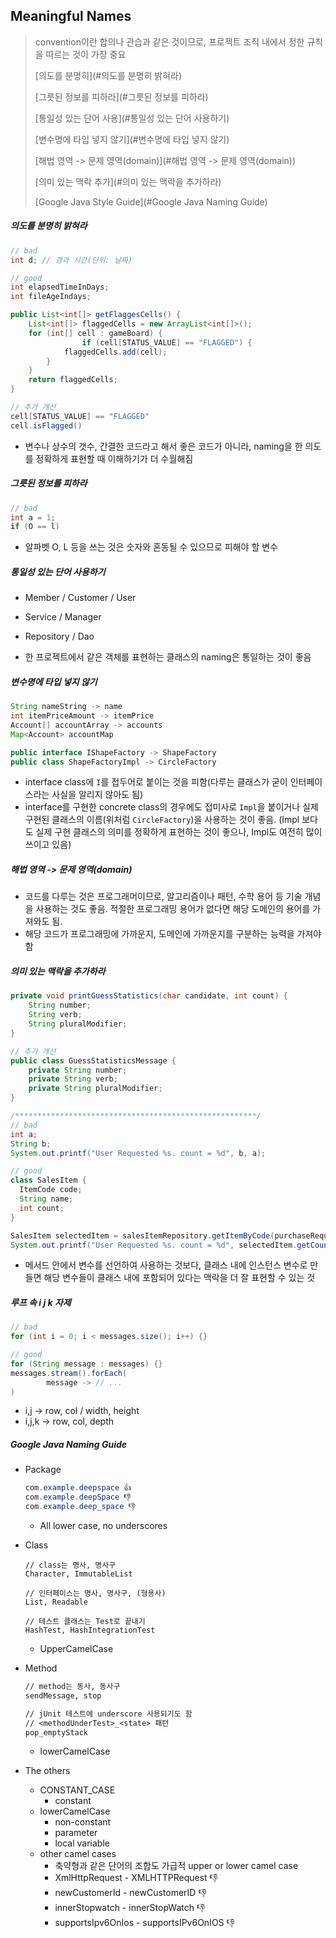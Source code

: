 ## Meaningful Names

> convention이란 합의나 관습과 같은 것이므로, 프로젝트 조직 내에서 정한 규칙을 따르는 것이 가장 중요
>
> [의도를 분명히](#의도를 분명히 밝혀라)
>
> [그릇된 정보를 피하라](#그릇된 정보를 피하라)
>
> [통일성 있는 단어 사용](#통일성 있는 단어 사용하기)
>
> [변수명에 타입 넣지 않기](#변수명에 타입 넣지 않기)
>
> [해법 영역 -> 문제 영역(domain)](#해법 영역 -> 문제 영역(domain))
>
> [의미 있는 맥락 추가](#의미 있는 맥락을 추가하라)
>
> [Google Java Style Guide](#Google Java Naming Guide)



##### 의도를 분명히 밝혀라

```java
// bad
int d; // 경과 시간(단위: 날짜)

// good
int elapsedTimeInDays;
int fileAgeIndays;

public List<int[]> getFlaggesCells() {
  	List<int[]> flaggedCells = new ArrayList<int[]>();
    for (int[] cell : gameBoard) {
				if (cell[STATUS_VALUE] == "FLAGGED") {
          	flaggedCells.add(cell);
        }
    }
  	return flaggedCells;
}

// 추가 개선
cell[STATUS_VALUE] == "FLAGGED"
cell.isFlagged()
```

- 변수나 상수의 갯수, 간결한 코드라고 해서 좋은 코드가 아니라, naming을 한 의도를 정확하게 표현할 때 이해하기가 더 수월해짐



##### 그릇된 정보를 피하라

```java
// bad
int a = 1;
if (O == l)
```

- 알파벳 O, L 등을 쓰는 것은 숫자와 혼동될 수 있으므로 피해야 할 변수



##### 통일성 있는 단어 사용하기

- Member / Customer / User
- Service / Manager
- Repository / Dao

- 한 프로젝트에서 같은 객체를 표현하는 클래스의 naming은 통일하는 것이 좋음



##### 변수명에 타입 넣지 않기

```java
String nameString -> name
int itemPriceAmount -> itemPrice
Account[] accountArray -> accounts
Map<Account> accountMap

public interface IShapeFactory -> ShapeFactory
public class ShapeFactoryImpl -> CircleFactory
```

- interface class에 `I`를 접두어로 붙이는 것을 피함(다루는 클래스가 굳이 인터페이스라는 사실을 알리지 않아도 됨)
- interface를 구현한 concrete class의 경우에도 접미사로 `Impl`을 붙이거나 실제 구현된 클래스의 이름(위처럼 `CircleFactory`)을 사용하는 것이 좋음. (Impl 보다도 실제 구현 클래스의 의미를 정확하게 표현하는 것이 좋으나, Impl도 여전히 많이 쓰이고 있음)



##### 해법 영역 -> 문제 영역(domain)

- 코드를 다루는 것은 프로그래머이므로, 알고리즘이나 패턴, 수학 용어 등 기술 개념을 사용하는 것도 좋음. 적절한 프로그래밍 용어가 없다면 해당 도메인의 용어를 가져와도 됨.
- 해당 코드가 프로그래밍에 가까운지, 도메인에 가까운지를 구분하는 능력을 가져야 함



##### 의미 있는 맥락을 추가하라

```java
private void printGuessStatistics(char candidate, int count) {
  	String number;
    String verb;
    String pluralModifier;
}

// 추가 개선
public class GuessStatisticsMessage {
  	private String number;
  	private String verb;
  	private String pluralModifier;
}

/******************************************************/
// bad
int a;
String b;
System.out.printf("User Requested %s. count = %d", b, a);

// good
class SalesItem {
  ItemCode code;
  String name;
  int count;
}

SalesItem selectedItem = salesItemRepository.getItemByCode(purchaseRequest.getItemCode());
System.out.printf("User Requested %s. count = %d", selectedItem.getCount(), selectedItem.getCount());
```

- 메서드 안에서 변수를 선언하여 사용하는 것보다, 클래스 내에 인스턴스 변수로 만들면 해당 변수들이 클래스 내에 포함되어 있다는 맥락을 더 잘 표현할 수 있는 것



##### 루프 속 i j k 자제

```java
// bad
for (int i = 0; i < messages.size(); i++) {}

// good
for (String message : messages) {}
messages.stream().forEach(
		message -> // ...
)

```

- i,j -> row, col / width, height
- i,j,k -> row, col, depth



##### Google Java Naming Guide

- Package

  ```java
  com.example.deepspace 👍
  com.example.deepSpace 👎
  com.example.deep_space 👎
  ```

  - All lower case, no underscores

- Class

  ```text
  // class는 명사, 명사구
  Character, ImmutableList
  
  // 인터페이스는 명사, 명사구, (형용사)
  List, Readable
  
  // 테스트 클래스는 Test로 끝내기
  HashTest, HashIntegrationTest
  ```

  - UpperCamelCase

- Method

  ```txt
  // method는 동사, 동사구
  sendMessage, stop
  
  // jUnit 테스트에 underscore 사용되기도 함
  // <methodUnderTest>_<state> 패턴
  pop_emptyStack
  ```

  - lowerCamelCase


- The others
  - CONSTANT_CASE
    - constant
  - lowerCamelCase
    - non-constant
    - parameter
    - local variable
  - other camel cases
    - 축약형과 같은 단어의 조합도 가급적 upper or lower camel case
    - XmlHttpRequest - XMLHTTPRequest 👎
    - newCustomerId - newCustomerID 👎
    - innerStopwatch - innerStopWatch 👎
    - supportsIpv6OnIos - supportsIPv6OnIOS 👎